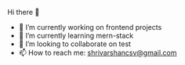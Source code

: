  Hi there 👋 
- 🔭 I’m currently working on frontend projects
- 🌱 I’m currently learning mern-stack 
- 👯 I’m looking to collaborate on test
- 📫 How to reach me: shrivarshancsv@gmail.com

<!--
**shrivarshan-c/shrivarshan-c** is a ✨ _special_ ✨ repository because its `README.md` (this file) appears on your GitHub profile.

Here are some ideas to get you started:

- 🔭 I’m currently working on ...
- 🌱 I’m currently learning ...
- 👯 I’m looking to collaborate on ...
- 🤔 I’m looking for help with ...
- 💬 Ask me about ...
- 📫 How to reach me: ...
- 😄 Pronouns: ...
- ⚡ Fun fact: ...
-->
